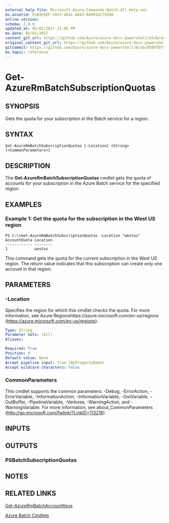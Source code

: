 ```yaml
---
external help file: Microsoft.Azure.Commands.Batch.dll-Help.xml
ms.assetid: E1B365EF-C6F2-4EA1-A443-8A901DC75598
online version:
schema: 2.0.0
updated_at: 05/01/2017 21:05 PM
ms.date: 05/01/2017
content_git_url: https://github.com/Azure/azure-docs-powershell/blob/anne052617/azureps-cmdlets-docs/ResourceManager/AzureRM.Batch/v1.1.4/Get-AzureRmBatchSubscriptionQuotas.md
original_content_git_url: https://github.com/Azure/azure-docs-powershell/blob/anne052617/azureps-cmdlets-docs/ResourceManager/AzureRM.Batch/v1.1.4/Get-AzureRmBatchSubscriptionQuotas.md
gitcommit: https://github.com/Azure/azure-docs-powershell/blob/0589fbf53d27e39e0cf445261d29c64fb0859d62
ms.topic: reference
---
```


# Get-AzureRmBatchSubscriptionQuotas

## SYNOPSIS
Gets the quota for your subscription in the Batch service for a region.

## SYNTAX

```
Get-AzureRmBatchSubscriptionQuotas [-Location] <String> [<CommonParameters>]
```

## DESCRIPTION
The **Get-AzureRmBatchSubscriptionQuotas** cmdlet gets the quota of accounts for your subscription in the Azure Batch service for the specified region.

## EXAMPLES

### Example 1: Get the quota for the subscription in the West US region
```
PS C:\>Get-AzureRmBatchSubscriptionQuotas -Location "westus"
AccountQuota Location
------------ --------
1            westus
```

This command gets the quota for the current subscription in the West US region.
The return value indicates that this subscription can create only one account in that region.

## PARAMETERS

### -Location
Specifies the region for which this cmdlet checks the quota.
For more information, see Azure Regionshttps://azure.microsoft.com/en-us/regions (https://azure.microsoft.com/en-us/regions).

```yaml
Type: String
Parameter Sets: (All)
Aliases: 

Required: True
Position: 0
Default value: None
Accept pipeline input: True (ByPropertyName)
Accept wildcard characters: False
```

### CommonParameters
This cmdlet supports the common parameters: -Debug, -ErrorAction, -ErrorVariable, -InformationAction, -InformationVariable, -OutVariable, -OutBuffer, -PipelineVariable, -Verbose, -WarningAction, and -WarningVariable. For more information, see about_CommonParameters (http://go.microsoft.com/fwlink/?LinkID=113216).

## INPUTS

## OUTPUTS

### PSBatchSubscriptionQuotas

## NOTES

## RELATED LINKS

[Get-AzureRmBatchAccountKeys](./Get-AzureRmBatchAccountKeys.md)

[Azure Batch Cmdlets](./AzureRM.Batch.md)


